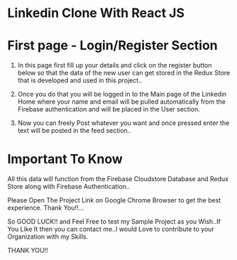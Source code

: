 # Linkedin Clone With React JS

# First page - Login/Register Section

1. In this page first fill up your details and click on the register button below so that the data of the new user can get stored in the Redux Store that is developed and used in this project..

2. Once you do that you will be logged in to the Main page of the Linkedin Home where your name and email will be pulled automatically from the Firebase authentication and will be placed in the User section.

3. Now you can freely Post whatever you want and once pressed enter the text will be posted in the feed section..

# Important To Know

All this data will function from the Firebase Cloudstore Database and Redux Store along with Firebase Authentication..

Please Open The Project Link on Google Chrome Browser to get the best experience. Thank You!!...

So GOOD LUCK!! and Feel Free to test my Sample Project as you Wish..If You Like It then you can contact me..I would Love to contribute to your Organization with my Skills.

THANK YOU!!
